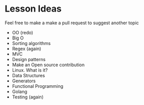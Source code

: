 # Lesson Ideas

Feel free to make a make a pull request to suggest another topic

* OO (redo)
* Big O
* Sorting algorithms
* Regex (again)
* MVC
* Design patterns
* Make an Open source contribution
* Linux. What is it?
* Data Structures
* Generators
* Functional Programming
* Golang
* Testing (again)
